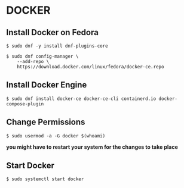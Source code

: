 <!-- markdownlint-disable -->

# DOCKER

<h2>Install Docker on Fedora</h2>

<div class="language-console highlighter-rouge"><div class="highlight"><pre class="highlight"><code><span class="gp">$</span><span class="w"> </span><span class="nb">sudo </span>dnf <span class="nt">-y</span> <span class="nb">install </span>dnf-plugins-core
<span class="go">
</span><span class="gp">$</span><span class="w"> </span><span class="nb">sudo </span>dnf config-manager <span class="se">\</span>
    <span class="nt">--add-repo</span> <span class="se">\</span>
    https://download.docker.com/linux/fedora/docker-ce.repo
</code></pre></div></div>

<h2>Install Docker Engine</h2>

<div class="language-console highlighter-rouge"><div class="highlight"><pre class="highlight"><code><span class="gp">$</span><span class="w"> </span><span class="nb">sudo </span>dnf <span class="nb">install </span>docker-ce docker-ce-cli containerd.io docker-compose-plugin
</code></pre></div>    </div>

<h2>Change Permissions</h2>

<div class="language-console highlighter-rouge"><div class="highlight"><pre class="highlight"><code><span class="gp">$</span><span class="w"> </span><span class="nb">sudo </span>usermod -a -G docker $(whoami)
</code></pre></div>    </div>

**you might have to restart your system for the changes to take place**

<h2>Start Docker</h2>

<div class="language-console highlighter-rouge"><div class="highlight"><pre class="highlight"><code><span class="gp">$</span><span class="w"> </span><span class="nb">sudo </span>systemctl start docker
</code></pre></div>    </div>

